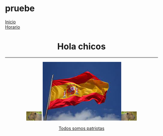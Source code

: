 # pruebe

<html>
	<head>
		<title>Mi primera pagina web </title>
	</head>
	<body>
		<div id="navegacion">
			<div class="menu"><a href="file:///C:/xampp/htdocs/dashboard/index.html" target="_blank">Inicio</a></div>
			<div class="menu"><a href="file:///C:/xampp/htdocs/dashboard/horario.html">Horario</a></p>
			<div class="vacio"></div>
		</div>
		<h1 align="center">Hola chicos</h1>
	<hr><!--esto es un salto de línea-->
		<p align="center"><img width=10%; src="capibara2.jpg"> <img src="img/imagen.jpg"><img width=10%; src="capibara.jpg"></p>  
		<p align="center"><a href="https://youtu.be/VSkHigX9x1o" target="_blank">Todos somos patriotas</a></p>
	</body>
</html> 